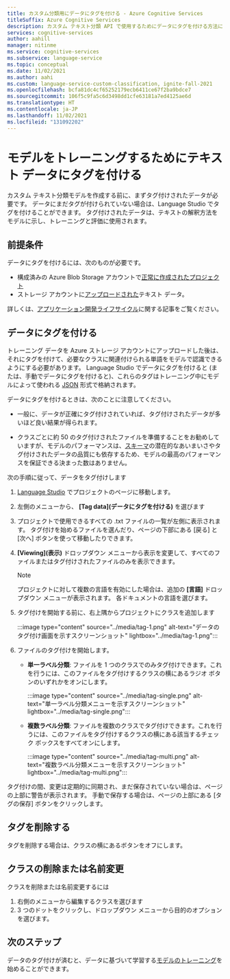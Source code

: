 ```yaml
---
title: カスタム分類用にデータにタグを付ける - Azure Cognitive Services
titleSuffix: Azure Cognitive Services
description: カスタム テキスト分類 API で使用するためにデータにタグを付ける方法について説明します。
services: cognitive-services
author: aahill
manager: nitinme
ms.service: cognitive-services
ms.subservice: language-service
ms.topic: conceptual
ms.date: 11/02/2021
ms.author: aahi
ms.custom: language-service-custom-classification, ignite-fall-2021
ms.openlocfilehash: bcfa81dc4cf65252179ecb6411ce67f2ba9bdce7
ms.sourcegitcommit: 106f5c9fa5c6d3498dd1cfe63181a7ed4125ae6d
ms.translationtype: HT
ms.contentlocale: ja-JP
ms.lasthandoff: 11/02/2021
ms.locfileid: "131092202"
---
```

# <a name="tag-text-data-for-training-your-model"></a>モデルをトレーニングするためにテキスト データにタグを付ける 

カスタム テキスト分類モデルを作成する前に、まずタグ付けされたデータが必要です。 データにまだタグが付けられていない場合は、Language Studio でタグを付けることができます。 タグ付けされたデータは、テキストの解釈方法をモデルに示し、トレーニングと評価に使用されます。

## <a name="prerequisites"></a>前提条件

データにタグを付けるには、次のものが必要です。
* 構成済みの Azure Blob Storage アカウントで[正常に作成されたプロジェクト](create-project.md) 
* ストレージ アカウントに[アップロードされた](create-project.md#prepare-training-data)テキスト データ。

詳しくは、[アプリケーション開発ライフサイクル](../overview.md#application-development-lifecycle)に関する記事をご覧ください。

<!--Tagging your data will let you [train your model](train-model.md), [evaluate it](train-model.md), and use it to [classify text](call-api.md).-->

## <a name="tag-your-data"></a>データにタグを付ける

トレーニング データを Azure ストレージ アカウントにアップロードした後は、それにタグを付けて、必要なクラスに関連付けられる単語をモデルで認識できるようにする必要があります。 Language Studio でデータにタグを付けると (または、手動でデータにタグを付けると)、これらのタグはトレーニング中にモデルによって使われる [JSON](../concepts/data-formats.md) 形式で格納されます。 

データにタグを付けるときは、次のことに注意してください。

* 一般に、データが正確にタグ付けされていれば、タグ付けされたデータが多いほど良い結果が得られます。

* クラスごとに約 50 のタグ付けされたファイルを準備することをお勧めしていますが、モデルのパフォーマンスは、[スキーマ](design-schema.md)の潜在的なあいまいさやタグ付けされたデータの品質にも依存するため、モデルの最高のパフォーマンスを保証できる決まった数はありません。

次の手順に従って、データをタグ付けします

1. [Language Studio](https://aka.ms/custom-classification) でプロジェクトのページに移動します。

1. 左側のメニューから、 **[Tag data]\(データにタグを付ける\)** を選びます

3. プロジェクトで使用できるすべての .txt ファイルの一覧が左側に表示されます。 タグ付けを始めるファイルを選んだり、ページの下部にある [戻る] と [次へ] ボタンを使って移動したりできます。  
    
4.  **[Viewing]\(表示\)** ドロップダウン メニューから表示を変更して、すべてのファイルまたはタグ付けされたファイルのみを表示できます。 

    > [!NOTE]
    > プロジェクトに対して複数の言語を有効にした場合は、追加の **[言語]** ドロップダウン メニューが表示されます。 各ドキュメントの言語を選びます。

5. タグ付けを開始する前に、右上隅からプロジェクトにクラスを追加します


    :::image type="content" source="../media/tag-1.png" alt-text="データのタグ付け画面を示すスクリーンショット" lightbox="../media/tag-1.png":::

6. ファイルのタグ付けを開始します。

    * **単一ラベル分類**: ファイルを 1 つのクラスでのみタグ付けできます。これを行うには、このファイルをタグ付けするクラスの横にあるラジオ ボタンのいずれかをオンにします。

      :::image type="content" source="../media/tag-single.png" alt-text="単一ラベル分類メニューを示すスクリーンショット" lightbox="../media/tag-single.png":::

    * **複数ラベル分類**: ファイルを複数のクラスでタグ付けできます。これを行うには、このファイルをタグ付けするクラスの横にある該当するチェック ボックスをすべてオンにします。

      :::image type="content" source="../media/tag-multi.png" alt-text="複数ラベル分類メニューを示すスクリーンショット" lightbox="../media/tag-multi.png":::

タグ付けの間、変更は定期的に同期され、まだ保存されていない場合は、ページの上部に警告が表示されます。 手動で保存する場合は、ページの上部にある [タグの保存] ボタンをクリックします。

## <a name="remove-tags"></a>タグを削除する

タグを削除する場合は、クラスの横にあるボタンをオフにします。

## <a name="delete-or-classes"></a>クラスの削除または名前変更

クラスを削除または名前変更するには

1. 右側のメニューから編集するクラスを選びます
2. 3 つのドットをクリックし、ドロップダウン メニューから目的のオプションを選びます。

## <a name="next-steps"></a>次のステップ

データのタグ付けが済むと、データに基づいて学習する[モデルのトレーニング](train-model.md)を始めることができます。
